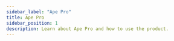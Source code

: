 ```yaml
---
sidebar_label: "Ape Pro"
title: Ape Pro
sidebar_position: 1
description: Learn about Ape Pro and how to use the product.
---
```


<head>
    <title>Ape Pro Guide: Directory</title>
    <meta name="twitter:card" content="summary" />
</head>

